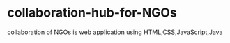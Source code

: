 # collaboration-hub-for-NGOs
collaboration of NGOs is web application using HTML,CSS,JavaScript,Java
